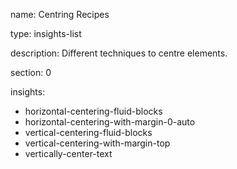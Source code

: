 name: Centring Recipes

type: insights-list

description: Different techniques to centre elements.

section: 0

insights:
  - horizontal-centering-fluid-blocks
  - horizontal-centering-with-margin-0-auto
  - vertical-centering-fluid-blocks
  - vertical-centering-with-margin-top
  - vertically-center-text
